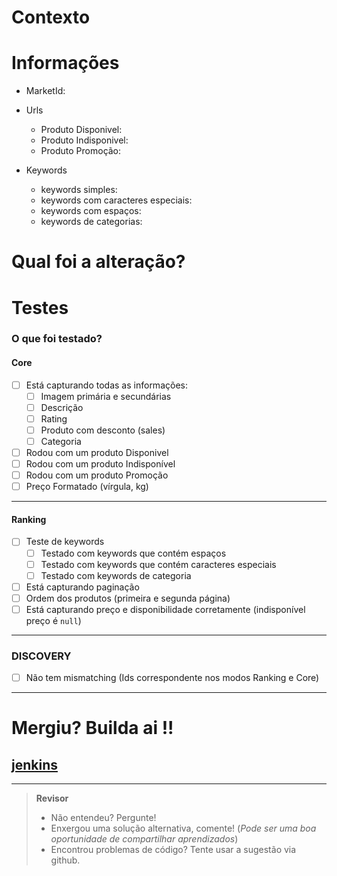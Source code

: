 Contexto
================================================================================
<!--
Explique o porque este pull-request foi aberto, qual problema ele resolve.
Esta explicação deve incluir informações suficientes para uma pessoa sem contexto poder entender.
-->

Informações
================================================================================

- MarketId:

- Urls
    - Produto Disponivel:
    - Produto Indisponivel:
    - Produto Promoção:

- Keywords
    - keywords simples:
    - keywords com caracteres especiais:
    - keywords com espaços:
    - keywords de categorias:

Qual foi a alteração?
================================================================================
<!-- Explique como e qual correção foi aplicada -->



Testes
================================================================================

### O que foi testado?

#### Core

- [ ] Está capturando todas as informações:
    - [ ] Imagem primária e secundárias
    - [ ] Descrição
    - [ ] Rating
    - [ ] Produto com desconto (sales)
    - [ ] Categoria

- [ ] Rodou com um produto Disponivel
- [ ] Rodou com um produto Indisponível
- [ ] Rodou com um produto Promoção
- [ ] Preço Formatado (vírgula, kg)
--------------------------------------------------------------------------------
#### Ranking
- [ ] Teste de keywords
  - [ ] Testado com keywords que contém espaços
  - [ ] Testado com keywords que contém caracteres especiais 
  - [ ] Testado com keywords de categoria 
- [ ] Está capturando paginação
- [ ] Ordem dos produtos (primeira e segunda página)
- [ ] Está capturando preço e disponibilidade corretamente (indisponível preço é `null`) 

--------------------------------------------------------------------------------
### DISCOVERY

- [ ]  Não tem mismatching (Ids correspondente nos modos Ranking e Core)



--------------------------------------------------------------------------------

Mergiu? Builda ai !!
================================================================================
## [jenkins](https://jenkins.lett.global/job/webcrawler-node/)


--------------------------------------------------------------------------------
> **Revisor**
> - Não entendeu? Pergunte!
> - Enxergou uma solução alternativa, comente! (_Pode ser uma boa oportunidade de compartilhar aprendizados_)
> - Encontrou problemas de código? Tente usar a sugestão via github.
